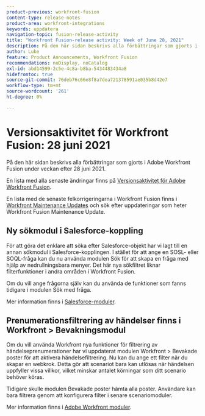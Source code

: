 ```yaml
---
product-previous: workfront-fusion
content-type: release-notes
product-area: workfront-integrations
keywords: uppdatera
navigation-topic: fusion-release-activity
title: "Workfront Fusion-release activity: Week of June 28, 2021"
description: På den här sidan beskrivs alla förbättringar som gjorts i Adobe Workfront Fusion under veckan efter 28 juni 2021.
author: Luke
feature: Product Announcements, Workfront Fusion
recommendations: noDisplay, noCatalog
exl-id: abd14599-2c5e-4c8a-b8ba-5434483434a8
hidefromtoc: true
source-git-commit: 76deb76c66e8f8a7dea721378591ae035b8d42e7
workflow-type: tm+mt
source-wordcount: '261'
ht-degree: 0%

---
```


# Versionsaktivitet för Workfront Fusion: 28 juni 2021

På den här sidan beskrivs alla förbättringar som gjorts i Adobe Workfront Fusion under veckan efter 28 juni 2021.

En lista med alla senaste ändringar finns på [Versionsaktivitet för Adobe Workfront Fusion](../../../product-announcements/product-releases/fusion-release-activity/fusion-release-activity.md).

En lista med de senaste felkorrigeringarna i Workfront Fusion finns i [Workfront Maintenance Updates](https://experienceleague.adobe.com/docs/workfront-known-issues/releases/current-updates.html) och sök efter uppdateringar som heter Workfront Fusion Maintenance Update.

## Ny sökmodul i Salesforce-koppling

För att göra det enklare att söka efter Salesforce-objekt har vi lagt till en annan sökmodul i Salesforce-kopplingen. I stället för att ange en SOSL- eller SOQL-fråga kan du nu använda modulen Sök för att skapa en fråga med hjälp av nedrullningsbara menyer. Det här nya sökfiltret liknar filterfunktioner i andra områden i Workfront Fusion.

Om du vill ange frågorna själv kan du använda de funktioner som fanns tidigare i modulen Sök med fråga.

Mer information finns i [Salesforce-moduler](../../../workfront-fusion/apps-and-their-modules/salesforce-modules.md).

## Prenumerationsfiltrering av händelser finns i Workfront > Bevakningsmodul

Om du vill använda Workfront nya funktioner för filtrering av händelseprenumerationer har vi uppdaterat modulen Workfront > Bevakade poster för att aktivera händelsefiltrering. Nu kan du ange ett filter när du skapar en webkrok. Detta gör att scenariot bara kan utlösas när händelsen uppfyller vissa villkor, vilket minskar antalet körningar som ditt scenario behöver köras.

Tidigare skulle modulen Bevakade poster hämta alla poster. Användare kan bara filtrera genom att konfigurera filter i senare scenariomoduler.

Mer information finns i [Adobe Workfront moduler](../../../workfront-fusion/apps-and-their-modules/workfront-modules.md).

